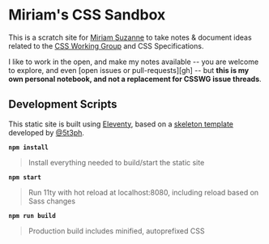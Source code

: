 # Miriam's CSS Sandbox

This is a scratch site for
[Miriam Suzanne](https://oddbird.net/authors/miriam/)
to take notes & document ideas
related to the
[CSS Working Group](https://github.com/w3c/csswg-drafts/)
and CSS Specifications.

I like to work in the open,
and make my notes available --
you are welcome to explore,
and even [open issues or pull-requests][gh] --
but **this is my own personal notebook,
and not a replacement for CSSWG issue threads**.

## Development Scripts

This static site is built using
[Eleventy](11ty.dev/),
based on a [skeleton template](https://11ty.rocks/)
developed by [@5t3ph](https://twitter.com/5t3ph).

**`npm install`**

> Install everything needed to build/start the static site

**`npm start`**

> Run 11ty with hot reload at localhost:8080, including reload based on Sass changes

**`npm run build`**

> Production build includes minified, autoprefixed CSS
